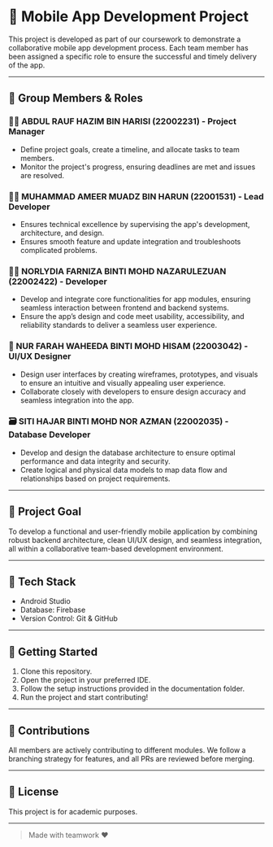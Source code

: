 # 📱 Mobile App Development Project

This project is developed as part of our coursework to demonstrate a collaborative mobile app development process. Each team member has been assigned a specific role to ensure the successful and timely delivery of the app.

---

## 👥 Group Members & Roles

### 🧑‍💼 ABDUL RAUF HAZIM BIN HARISI (22002231) - Project Manager
- Define project goals, create a timeline, and allocate tasks to team members.
- Monitor the project's progress, ensuring deadlines are met and issues are resolved.

### 🧑‍💻 MUHAMMAD AMEER MUADZ BIN HARUN (22001531) - Lead Developer
- Ensures technical excellence by supervising the app's development, architecture, and design.
- Ensures smooth feature and update integration and troubleshoots complicated problems.

### 👩‍💻 NORLYDIA FARNIZA BINTI MOHD NAZARULEZUAN (22002422) - Developer
- Develop and integrate core functionalities for app modules, ensuring seamless interaction between frontend and backend systems.
- Ensure the app’s design and code meet usability, accessibility, and reliability standards to deliver a seamless user experience.

### 🎨 NUR FARAH WAHEEDA BINTI MOHD HISAM (22003042) - UI/UX Designer
- Design user interfaces by creating wireframes, prototypes, and visuals to ensure an intuitive and visually appealing user experience.
- Collaborate closely with developers to ensure design accuracy and seamless integration into the app.

### 🗃 SITI HAJAR BINTI MOHD NOR AZMAN (22002035) - Database Developer
- Develop and design the database architecture to ensure optimal performance and data integrity and security.
- Create logical and physical data models to map data flow and relationships based on project requirements.

---

## 📌 Project Goal

To develop a functional and user-friendly mobile application by combining robust backend architecture, clean UI/UX design, and seamless integration, all within a collaborative team-based development environment.

---

## 🔧 Tech Stack

- Android Studio
- Database: Firebase
- Version Control: Git & GitHub

---

## 🚀 Getting Started

1. Clone this repository.
2. Open the project in your preferred IDE.
3. Follow the setup instructions provided in the documentation folder.
4. Run the project and start contributing!

---

## 🤝 Contributions

All members are actively contributing to different modules. We follow a branching strategy for features, and all PRs are reviewed before merging.

---

## 📄 License

This project is for academic purposes.

---

> Made with teamwork ❤
